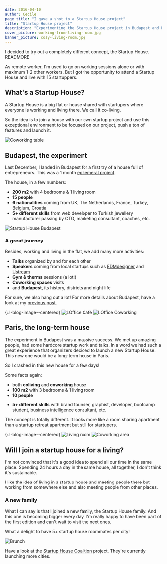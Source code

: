 ```yaml
---
date: 2016-04-10
author: Cecile
page_title: "I gave a shot to a Startup House project"
title: "Startup House project"
description: "Experimenting the Startup House project in Budapest and Paris"
cover_picture: working-from-living-room.jpg
banner_picture: cosy-living-room.jpg
---
```


I decided to try out a completely different concept, the Startup House.
READMORE

As remote worker, I'm used to go on working sessions alone or with maximum 1-2 other workers.
But I got the opportunity to attend a Startup House and live with 15 startuppers.

## What's a Startup House?

A Startup House is a big flat or house shared with startupers where everyone is working and living there. We call it co-living.

So the idea is to join a house with our own startup project and use this exceptional environment to be focused on our project, push a ton of features and launch it.

![Coworking table](/assets/images/blog/articles/2016-04-10-startup-house/coworking-table.jpg)

## Budapest, the experiment

Last December, I landed in Budapest for a first try of a house full of entrepreneurs.
This was a 1 month [ephemeral project](http://startuphousebudapest.com/).

The house, in a few numbers:

* **200 m2** with 4 bedrooms & 1 living room
* **15 people**
* **6 nationalities** coming from UK, The Netherlands, France, Turkey, Belgium, Croatia
* **5+ different skills** from web developer to Turkish jewellery manufacturer passing by CTO, marketing consultant, coaches, etc.

![Startup House Budapest](/assets/images/blog/articles/2016-04-10-startup-house/startup-house-budapest.jpg)

### A great journey

Besides, working and living in the flat, we add many more activities:

* **Talks** organized by and for each other
* **Speakers** coming from local startups such as [EDMdesigner](http://edmdesigner.com/) and [Ustream](http://www.ustream.tv/)
* **Gym & therms** sessions (a lot!)
* **Coworking spaces** visits
* and **Budapest**, its history, districts and night life

For sure, we also hang out a lot!
For more details about Budapest, have a look at my [previous post](/blogk/articles/2016-02-17-budapest.html).

{:.l-blog-image--centered}
![LOffice Café](/assets/images/blog/articles/2016-04-10-startup-house/loffice-cafe.jpg)
![LOffice Coworking](/assets/images/blog/articles/2016-04-10-startup-house/loffice-coworking.jpg)

## Paris, the long-term house

The experiment in Budapest was a massive success. We met up amazing people, had some hardcore startup work and talks. In a word we had such a great experience that organizers decided to launch a new Startup House. This new one would be a long-term house in Paris.

So I crashed in this new house for a few days!

Some facts again:

- both **coliving** and **coworking** house
- **100 m2** with 3 bedrooms & 1 living room
- **10 people**
* **5+ different skills** with brand founder, graphist, developer, bootcamp student, business intelligence consultant, etc.

The concept is totally different. It looks more like a room sharing apartment than a startup retreat apartment but still for startupers.

{:.l-blog-image--centered}
![Living room](/assets/images/blog/articles/2016-04-10-startup-house/living-room.jpg)
![Coworking area](/assets/images/blog/articles/2016-04-10-startup-house/coworking-area.jpg)

## Will I join a startup house for a living?

I'm not convinced that it's a good idea to spend all our time in the same place. Spending 24 hours a day in the same house, all together, I don't think it's sustainable.

I like the idea of living in a startup house and meeting people there but working from somewhere else and also meeting people from other places.

### A new family

What I can say is that I joined a new family, the Startup House family. And this one is becoming bigger every day.
I'm really happy to have been part of the first edition and can't wait to visit the next ones.

What a delight to have 5+ startup house roommates per city!

![Brunch](/assets/images/blog/articles/2016-04-10-startup-house/brunch.jpg)

Have a look at the [Startup House Coalition](http://thecoalition.io/) project. They're currently launching more cities.
